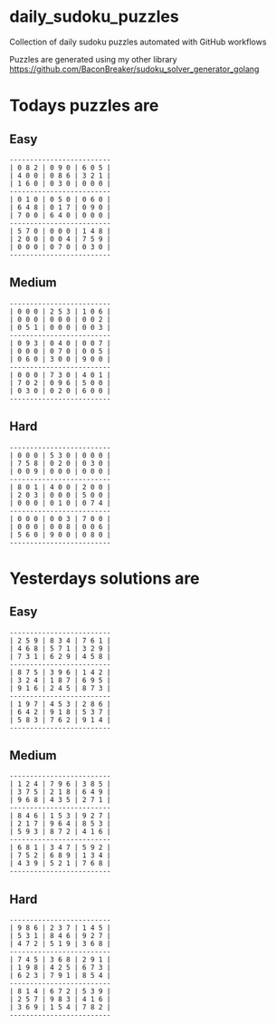 
# daily_sudoku_puzzles 

Collection of daily sudoku puzzles automated with GitHub workflows 

Puzzles are generated using my other library https://github.com/BaconBreaker/sudoku_solver_generator_golang 
 

# Todays puzzles are 

## Easy 

```
-------------------------
| 0 8 2 | 0 9 0 | 6 0 5 | 
| 4 0 0 | 0 8 6 | 3 2 1 | 
| 1 6 0 | 0 3 0 | 0 0 0 | 
-------------------------
| 0 1 0 | 0 5 0 | 0 6 0 | 
| 6 4 8 | 0 1 7 | 0 9 0 | 
| 7 0 0 | 6 4 0 | 0 0 0 | 
-------------------------
| 5 7 0 | 0 0 0 | 1 4 8 | 
| 2 0 0 | 0 0 4 | 7 5 9 | 
| 0 0 0 | 0 7 0 | 0 3 0 | 
-------------------------
```
## Medium 

```
-------------------------
| 0 0 0 | 2 5 3 | 1 0 6 | 
| 0 0 0 | 0 0 0 | 0 0 2 | 
| 0 5 1 | 0 0 0 | 0 0 3 | 
-------------------------
| 0 9 3 | 0 4 0 | 0 0 7 | 
| 0 0 0 | 0 7 0 | 0 0 5 | 
| 0 6 0 | 3 0 0 | 9 0 0 | 
-------------------------
| 0 0 0 | 7 3 0 | 4 0 1 | 
| 7 0 2 | 0 9 6 | 5 0 0 | 
| 0 3 0 | 0 2 0 | 6 0 0 | 
-------------------------
```
## Hard 

```
-------------------------
| 0 0 0 | 5 3 0 | 0 0 0 | 
| 7 5 8 | 0 2 0 | 0 3 0 | 
| 0 0 9 | 0 0 0 | 0 0 0 | 
-------------------------
| 8 0 1 | 4 0 0 | 2 0 0 | 
| 2 0 3 | 0 0 0 | 5 0 0 | 
| 0 0 0 | 0 1 0 | 0 7 4 | 
-------------------------
| 0 0 0 | 0 0 3 | 7 0 0 | 
| 0 0 0 | 0 0 8 | 0 0 6 | 
| 5 6 0 | 9 0 0 | 0 8 0 | 
-------------------------
```
# Yesterdays solutions are 

## Easy 

```
-------------------------
| 2 5 9 | 8 3 4 | 7 6 1 | 
| 4 6 8 | 5 7 1 | 3 2 9 | 
| 7 3 1 | 6 2 9 | 4 5 8 | 
-------------------------
| 8 7 5 | 3 9 6 | 1 4 2 | 
| 3 2 4 | 1 8 7 | 6 9 5 | 
| 9 1 6 | 2 4 5 | 8 7 3 | 
-------------------------
| 1 9 7 | 4 5 3 | 2 8 6 | 
| 6 4 2 | 9 1 8 | 5 3 7 | 
| 5 8 3 | 7 6 2 | 9 1 4 | 
-------------------------
```
## Medium 

```
-------------------------
| 1 2 4 | 7 9 6 | 3 8 5 | 
| 3 7 5 | 2 1 8 | 6 4 9 | 
| 9 6 8 | 4 3 5 | 2 7 1 | 
-------------------------
| 8 4 6 | 1 5 3 | 9 2 7 | 
| 2 1 7 | 9 6 4 | 8 5 3 | 
| 5 9 3 | 8 7 2 | 4 1 6 | 
-------------------------
| 6 8 1 | 3 4 7 | 5 9 2 | 
| 7 5 2 | 6 8 9 | 1 3 4 | 
| 4 3 9 | 5 2 1 | 7 6 8 | 
-------------------------
```
## Hard 

```
-------------------------
| 9 8 6 | 2 3 7 | 1 4 5 | 
| 5 3 1 | 8 4 6 | 9 2 7 | 
| 4 7 2 | 5 1 9 | 3 6 8 | 
-------------------------
| 7 4 5 | 3 6 8 | 2 9 1 | 
| 1 9 8 | 4 2 5 | 6 7 3 | 
| 6 2 3 | 7 9 1 | 8 5 4 | 
-------------------------
| 8 1 4 | 6 7 2 | 5 3 9 | 
| 2 5 7 | 9 8 3 | 4 1 6 | 
| 3 6 9 | 1 5 4 | 7 8 2 | 
-------------------------
```
